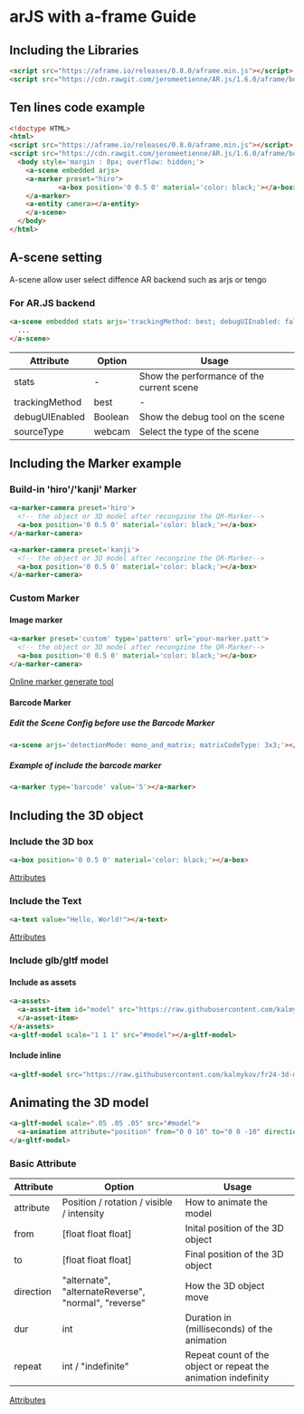 # arJS with a-frame Guide

## Including the Libraries

```html
<script src="https://aframe.io/releases/0.8.0/aframe.min.js"></script>
<script src="https://cdn.rawgit.com/jeromeetienne/AR.js/1.6.0/aframe/build/aframe-ar.js"></script>
```

## Ten lines code example

```html
<!doctype HTML>
<html>
<script src="https://aframe.io/releases/0.8.0/aframe.min.js"></script>
<script src="https://cdn.rawgit.com/jeromeetienne/AR.js/1.6.0/aframe/build/aframe-ar.js"></script>
  <body style='margin : 0px; overflow: hidden;'>
    <a-scene embedded arjs>
  	<a-marker preset="hiro">
            <a-box position='0 0.5 0' material='color: black;'></a-box>
  	</a-marker>
  	<a-entity camera></a-entity>
    </a-scene>
  </body>
</html>
```

## A-scene setting
A-scene allow user select diffence AR backend such as arjs or tengo
### For AR.JS backend
```html
<a-scene embedded stats arjs='trackingMethod: best; debugUIEnabled: false; sourceType: webcam'>
  ...
</a-scene>
```
Attribute | Option | Usage
--------- | ------ | -------------
stats | - | Show the performance of the current scene
trackingMethod | best | -
debugUIEnabled | Boolean | Show the debug tool on the scene
sourceType | webcam | Select the type of the scene

## Including the Marker example

### Build-in 'hiro'/'kanji' Marker

```html
<a-marker-camera preset='hiro'>
  <!-- the object or 3D model after recongzine the QR-Marker-->
  <a-box position='0 0.5 0' material='color: black;'></a-box>
</a-marker-camera>
```
```html
<a-marker-camera preset='kanji'>
  <!-- the object or 3D model after recongzine the QR-Marker-->
  <a-box position='0 0.5 0' material='color: black;'></a-box>
</a-marker-camera>
```

### Custom Marker
#### Image marker
```html
<a-marker preset='custom' type='pattern' url='your-marker.patt'>
  <!-- the object or 3D model after recongzine the QR-Marker-->
  <a-box position='0 0.5 0' material='color: black;'></a-box>
</a-marker-camera>
```
[Online marker generate tool](https://jeromeetienne.github.io/AR.js/three.js/examples/marker-training/examples/generator.html)

#### Barcode Marker
##### Edit the Scene Config before use the Barcode Marker
```html
<a-scene arjs='detectionMode: mono_and_matrix; matrixCodeType: 3x3;'></a-scene>
```
##### Example of include the barcode marker
```html
<a-marker type='barcode' value='5'></a-marker>
```

## Including the 3D object
### Include the 3D box
```html
<a-box position='0 0.5 0' material='color: black;'></a-box>
```
[Attributes](https://aframe.io/docs/0.8.0/primitives/a-box.html)
### Include the Text
```html
<a-text value="Hello, World!"></a-text>
```
[Attributes](https://aframe.io/docs/0.8.0/primitives/a-text.html#attributes)
### Include glb/gltf model
#### Include as assets
```html
<a-assets>
  <a-asset-item id="model" src="https://raw.githubusercontent.com/kalmykov/fr24-3d-models/master/models/b748.glb" crossOrigin="anonymous">
  </a-asset-item>
</a-assets>
<a-gltf-model scale="1 1 1" src="#model"></a-gltf-model>
```
#### Include inline
```html
<a-gltf-model src="https://raw.githubusercontent.com/kalmykov/fr24-3d-models/master/models/b748.glb"></a-gltf-model>
```

## Animating the 3D model
```html
<a-gltf-model scale=".05 .05 .05" src="#model">
  <a-animation attribute="position" from="0 0 10" to="0 0 -10" direction="normal" dur="3000" repeat="indefinite"></a-animation>
</a-gltf-model>
```
### Basic Attribute
Attribute | Option | Usage
--------- | ------ | -------------
attribute | Position / rotation / visible / intensity | How to animate the model
from | [float float float] | Inital position of the 3D object
to | [float float float] | Final position of the 3D object
direction | "alternate", "alternateReverse", "normal", "reverse" | How the 3D object move
dur | int | Duration in (milliseconds) of the animation
repeat | int / "indefinite" | Repeat count of the object or repeat the animation indefinity

[Attributes](https://aframe.io/docs/0.8.0/core/animations.html)
